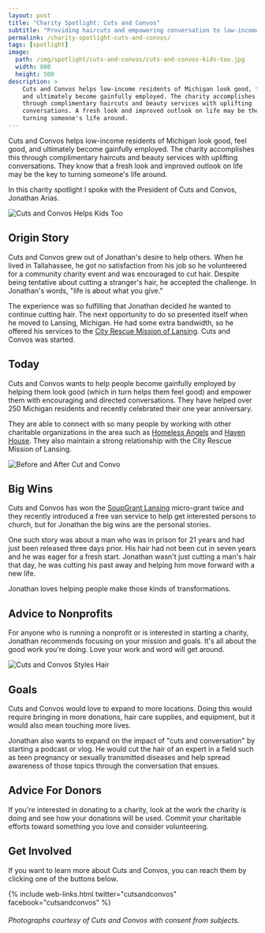 ```yaml
---
layout: post
title: "Charity Spotlight: Cuts and Convos"
subtitle: "Providing haircuts and empowering conversation to low-income residents of Michigan."
permalink: /charity-spotlight-cuts-and-convos/
tags: [spotlight]
image:
  path: /img/spotlight/cuts-and-convos/cuts-and-convos-kids-too.jpg
  width: 800
  height: 500
description: >
    Cuts and Convos helps low-income residents of Michigan look good, feel good,
    and ultimately become gainfully employed. The charity accomplishes this
    through complimentary haircuts and beauty services with uplifting
    conversations. A fresh look and improved outlook on life may be the key to
    turning someone's life around.
---
```


Cuts and Convos helps low-income residents of Michigan look good, feel good, and ultimately become gainfully employed. The charity accomplishes this through complimentary haircuts and beauty services with uplifting conversations. They know that a fresh look and improved outlook on life may be the key to turning someone's life around.

In this charity spotlight I spoke with the President of Cuts and Convos, Jonathan Arias.

![][7]

## Origin Story

Cuts and Convos grew out of Jonathan's desire to help others. When he lived in Tallahassee, he got no satisfaction from his job so he volunteered for a community charity event and was encouraged to cut hair. Despite being tentative about cutting a stranger's hair, he accepted the challenge. In Jonathan's words, "life is about what you give."

The experience was so fulfilling that Jonathan decided he wanted to continue cutting hair. The next opportunity to do so presented itself when he moved to Lansing, Michigan. He had some extra bandwidth, so he offered his services to the [City Rescue Mission of Lansing][2]. Cuts and Convos was started.

## Today

Cuts and Convos wants to help people become gainfully employed by helping them look good (which in turn helps them feel good) and empower them with encouraging and directed conversations. They have helped over 250 Michigan residents and recently celebrated their one year anniversary.

They are able to connect with so many people by working with other charitable organizations in the area such as [Homeless Angels][3] and [Haven House][4]. They also maintain a strong relationship with the City Rescue Mission of Lansing.

![][5]

## Big Wins

Cuts and Convos has won the [SoupGrant Lansing][8] micro-grant twice and they recently introduced a free van service to help get interested persons to church, but for Jonathan the big wins are the personal stories.

One such story was about a man who was in prison for 21 years and had just been released three days prior. His hair had not been cut in seven years and he was eager for a fresh start. Jonathan wasn't just cutting a man's hair that day, he was cutting his past away and helping him move forward with a new life.

Jonathan loves helping people make those kinds of transformations.

## Advice to Nonprofits

For anyone who is running a nonprofit or is interested in starting a charity, Jonathan recommends focusing on your mission and goals. It's all about the good work you're doing. Love your work and word will get around.

![][6]

## Goals

Cuts and Convos would love to expand to more locations. Doing this would require bringing in more donations, hair care supplies, and equipment, but it would also mean touching more lives.

Jonathan also wants to expand on the impact of "cuts and conversation" by starting a podcast or vlog. He would cut the hair of an expert in a field such as teen pregnancy or sexually transmitted diseases and help spread awareness of those topics through the conversation that ensues.

## Advice For Donors

If you're interested in donating to a charity, look at the work the charity is doing and see how your donations will be used. Commit your charitable efforts toward something you love and consider volunteering.

## Get Involved

If you want to learn more about Cuts and Convos, you can reach them by clicking one of the buttons below.

{% include web-links.html twitter="cutsandconvos" facebook="cutsandconvos" %}

###### Photographs courtesy of Cuts and Convos with consent from subjects.



[1]: http://cutsandconvos.com "Cuts and Convos Homepage"
[2]: http://lcrm.org/ "Lansing City Rescue Mission Homepage"
[3]: http://www.homelessangels.org/ "Homeless Angels"
[4]: http://www.havenhouseel.org/ "Haven House"
[5]: /img/spotlight/cuts-and-convos/cuts-and-convos-before-after.jpg "Before and After Cut and Convo"
[6]: /img/spotlight/cuts-and-convos/cuts-and-convos-hair-styling.jpg "Cuts and Convos Styles Hair"
[7]: /img/spotlight/cuts-and-convos/cuts-and-convos-kids-too.jpg "Cuts and Convos Helps Kids Too"
[8]: http://soupgrantlansing.com/ "Soup Grant Lansing Homepage"
